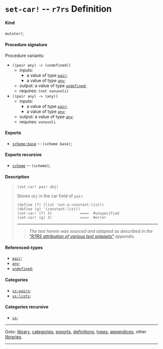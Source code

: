

<a id='definition__r7rs__set-car_21'></a>

# `set-car!` -- `r7rs` Definition


<a id='definition__r7rs__set-car_21__kind'></a>

#### Kind

`mutator!`;


<a id='definition__r7rs__set-car_21__procedure-signature'></a>

#### Procedure signature

Procedure variants:
 * `((pair any) -> (undefined))`
   * inputs:
     * a value of type [`pair`](../../r7rs/types/pair.md#type__r7rs__pair);
     * a value of type [`any`](../../r7rs/types/any.md#type__r7rs__any);
   * output: a value of type [`undefined`](../../r7rs/types/undefined.md#type__r7rs__undefined);
   * requires: `(not vonuvoli)`
 * `((pair any) -> (any))`
   * inputs:
     * a value of type [`pair`](../../r7rs/types/pair.md#type__r7rs__pair);
     * a value of type [`any`](../../r7rs/types/any.md#type__r7rs__any);
   * output: a value of type [`any`](../../r7rs/types/any.md#type__r7rs__any);
   * requires: `vonuvoli`


<a id='definition__r7rs__set-car_21__exports'></a>

#### Exports

 * [`scheme:base`](../../r7rs/exports/scheme_3a_base.md#export__r7rs__scheme_3a_base) -- `(scheme base)`;


<a id='definition__r7rs__set-car_21__exports-recursive'></a>

#### Exports recursive

 * [`scheme`](../../r7rs/exports/scheme.md#export__r7rs__scheme) -- `(scheme)`;


<a id='definition__r7rs__set-car_21__description'></a>

#### Description

> ````
> (set-car! pair obj)
> ````
> 
> 
> Stores `obj` in the car field of `pair`.
> ````
> (define (f) (list 'not-a-constant-list))
> (define (g) '(constant-list))
> (set-car! (f) 3)             ===>  #unspecified
> (set-car! (g) 3)             ===>  #error
> ````
> 
> 
> ----
> > *The text herein was sourced and adapted as described in the ["R7RS attribution of various text snippets"](../../r7rs/appendices/attribution.md#appendix__r7rs__attribution) appendix.*


<a id='definition__r7rs__set-car_21__referenced-types'></a>

#### Referenced-types

 * [`pair`](../../r7rs/types/pair.md#type__r7rs__pair);
 * [`any`](../../r7rs/types/any.md#type__r7rs__any);
 * [`undefined`](../../r7rs/types/undefined.md#type__r7rs__undefined);


<a id='definition__r7rs__set-car_21__categories'></a>

#### Categories

 * [`vs:pairs`](../../r7rs/categories/vs_3a_pairs.md#category__r7rs__vs_3a_pairs);
 * [`vs:lists`](../../r7rs/categories/vs_3a_lists.md#category__r7rs__vs_3a_lists);


<a id='definition__r7rs__set-car_21__categories-recursive'></a>

#### Categories recursive

 * [`vs`](../../r7rs/categories/vs.md#category__r7rs__vs);

----

Goto: [library](../../r7rs/_index.md#library__r7rs), [categories](../../r7rs/categories/_index.md#toc__r7rs__categories), [exports](../../r7rs/exports/_index.md#toc__r7rs__exports), [definitions](../../r7rs/definitions/_index.md#toc__r7rs__definitions), [types](../../r7rs/types/_index.md#toc__r7rs__types), [appendices](../../r7rs/appendices/_index.md#toc__r7rs__appendices), other [libraries](../../_libraries.md#toc__libraries).

----

